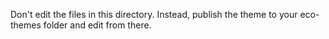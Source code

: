 Don't edit the files in this directory. Instead, publish the theme to your eco-themes folder and edit from there.
